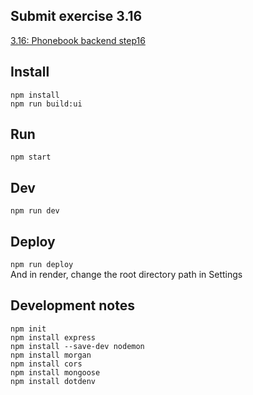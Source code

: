 ## Submit exercise 3.16
[3.16: Phonebook backend step16](<https://fullstackopen.com/en/part3/saving_data_to_mongo_db#exercises-3-15-3-18>)  

## Install
`npm install`  
`npm run build:ui`

## Run
`npm start`  

## Dev
`npm run dev`  

## Deploy
`npm run deploy`  
And in render, change the root directory path in Settings  

## Development notes
```
npm init
npm install express
npm install --save-dev nodemon
npm install morgan
npm install cors
npm install mongoose
npm install dotdenv
```